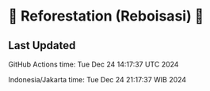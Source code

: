 
# 🌳 Reforestation (Reboisasi) 🌲

## Last Updated

GitHub Actions time: Tue Dec 24 14:17:37 UTC 2024

Indonesia/Jakarta time: Tue Dec 24 21:17:37 WIB 2024
